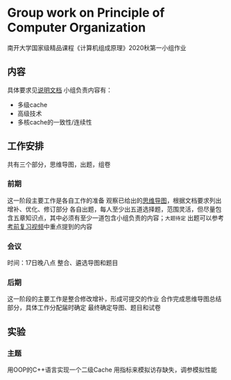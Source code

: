 # Group work on Principle of Computer Organization
南开大学国家级精品课程《计算机组成原理》2020秋第一小组作业

## 内容
具体要求见[说明文档](说明文档.docx)
小组负责内容有：
- 多级cache
- 高级技术
- 多核cache的一致性/连续性

## 工作安排
共有三个部分，思维导图，出题，组卷
### 前期
这一阶段主要工作是各自工作的准备
观察已给出的[思维导图](http://co.mobisys.cc/xmind/)，根据文档要求列出增补、优化、修订部分
各自出题，每人至少出五道选择题，范围灵活，但尽量包含五章知识点，其中必须有至少一道包含小组负责的内容；`大题待定`
出题可以参考[考前复习视频](http://co.mobisys.cc/media/)中重点提到的内容
### 会议
时间：17日晚八点
整合、遴选导图和题目
### 后期
这一阶段的主要工作是整合修改增补，形成可提交的作业
合作完成思维导图总结部分，具体工作分配届时确定
最终确定导图、题目和试卷

## 实验
### 主题
用OOP的C++语言实现一个二级Cache
用指标来模拟访存缺失，调参模拟性能

